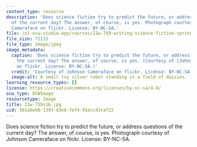 ```yaml
---
content_type: resource
description: 'Does science fiction try to predict the future, or address questions
  of the current day? The answer, of course, is yes. Photograph courtesy of Johnson
  Cameraface on flickr. License: BY-NC-SA.'
file: /ol-ocw-studio-app/courses/21w-759-writing-science-fiction-spring-2016/381a6eb81393d3e87ef491ecc43caf22_21w-759s16.jpg
file_size: 72115
file_type: image/jpeg
image_metadata:
  caption: 'Does science fiction try to predict the future, or address questions of
    the current day? The answer, of course, is yes. (Courtesy of [Johnson Cameraface](https://flic.kr/p/9tC6DB)
    on flickr. License: BY-NC-SA.)'
  credit: 'Courtesy of Johnson Cameraface on flickr. License: BY-NC-SA.'
  image-alt: A small toy silver robot standing in a field of daisies.
learning_resource_types: []
license: https://creativecommons.org/licenses/by-nc-sa/4.0/
ocw_type: OCWImage
resourcetype: Image
title: 21w-759s16.jpg
uid: 381a6eb8-1393-d3e8-7ef4-91ecc43caf22
---
```

Does science fiction try to predict the future, or address questions of the current day? The answer, of course, is yes. Photograph courtesy of Johnson Cameraface on flickr. License: BY-NC-SA.